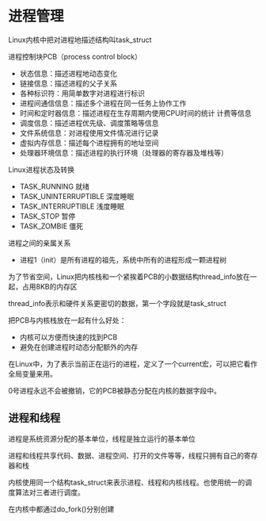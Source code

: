 # 进程管理

Linux内核中把对进程地描述结构叫task_struct

进程控制块PCB（process control block）
- 状态信息：描述进程地动态变化
- 链接信息：描述进程的父子关系
- 各种标识符：用简单数字对进程进行标识
- 进程间通信信息：描述多个进程在同一任务上协作工作
- 时间和定时器信息：描述进程在生存周期内使用CPU时间的统计
计费等信息
- 调度信息：描述进程优先级、调度策略等信息
- 文件系统信息：对进程使用文件情况进行记录
- 虚拟内存信息：描述每个进程拥有的地址空间
- 处理器环境信息：描述进程的执行环境（处理器的寄存器及堆栈等）

Linux进程状态及转换
- TASK_RUNNING 就绪
- TASK_UNINTERRUPTIBLE 深度睡眠
- TASK_INTERRUPTIBLE 浅度睡眠
- TASK_STOP 暂停
- TASK_ZOMBIE 僵死

进程之间的亲属关系
- 进程1（init）是所有进程的祖先，系统中所有的进程形成一颗进程树

为了节省空间，Linux把内核栈和一个紧挨着PCB的小数据结构thread_info放在一起，占用8KB的内存区

thread_info表示和硬件关系更密切的数据，第一个字段就是task_struct

把PCB与内核栈放在一起有什么好处：
- 内核可以方便而快速的找到PCB
- 避免在创建进程时动态分配额外的内存

在Linux中，为了表示当前正在运行的进程，定义了一个current宏，可以把它看作全局变量来用。

0号进程永远不会被撤销，它的PCB被静态分配在内核的数据字段中。

## 进程和线程

进程是系统资源分配的基本单位，线程是独立运行的基本单位

进程和线程共享代码、数据、进程空间、打开的文件等等，线程只拥有自己的寄存器和栈

内核使用同一个结构task_struct来表示进程、线程和内核线程。也使用统一的调度算法对三者进行调度。

在内核中都通过do_fork()分别创建

